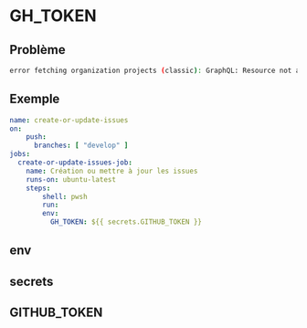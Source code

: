 # GH_TOKEN

## Problème 

```bash
error fetching organization projects (classic): GraphQL: Resource not accessible by integration (organization.projects)

```
## Exemple 

```yml
name: create-or-update-issues
on:
    push:
      branches: [ "develop" ]
jobs:
  create-or-update-issues-job:
    name: Création ou mettre à jour les issues
    runs-on: ubuntu-latest
    steps:
        shell: pwsh
        run: 
        env:
          GH_TOKEN: ${{ secrets.GITHUB_TOKEN }}

```

## env

## secrets

## GITHUB_TOKEN

